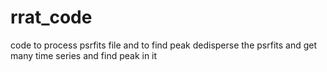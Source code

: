 # rrat_code
code to process psrfits file and to find peak 
dedisperse the psrfits and get many time series and find peak in it
